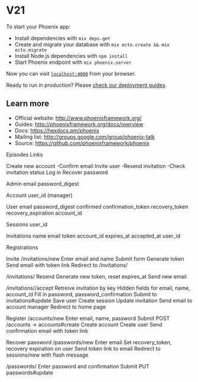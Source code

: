 # V21

To start your Phoenix app:

  * Install dependencies with `mix deps.get`
  * Create and migrate your database with `mix ecto.create && mix ecto.migrate`
  * Install Node.js dependencies with `npm install`
  * Start Phoenix endpoint with `mix phoenix.server`

Now you can visit [`localhost:4000`](http://localhost:4000) from your browser.

Ready to run in production? Please [check our deployment guides](http://www.phoenixframework.org/docs/deployment).

## Learn more

  * Official website: http://www.phoenixframework.org/
  * Guides: http://phoenixframework.org/docs/overview
  * Docs: https://hexdocs.pm/phoenix
  * Mailing list: http://groups.google.com/group/phoenix-talk
  * Source: https://github.com/phoenixframework/phoenix

Episodes
Links

Create new account
  -Confirm email
Invite user
  -Resend invitation
  -Check invitation status
Log in
Recover password

Admin
  email
  password_digest

Account
  user_id (manager)

User
  email
  password_digest
  confirmed
  confirmation_token
  recovery_token
  recovery_expiration
  account_id

Sessions
  user_id

Invitations
  name
  email
  token
  account_id
  expires_at
  accepted_at
  user_id

Registrations

Invite
  /invitations/new
  Enter email and name
  Submit form
  Generate token
  Send email with token link
  Redirect to /invitations/<id>

  /invitations/<id>
  Resend
  Generate new token, reset expires_at
  Send new email

  /invitations/<token>/accept
  Retreive invitation by key
  Hidden fields for email, name, account_id
  Fill in password, password_confirmation
  Submit to invitations#update
  Save user
  Create session
  Update invitation
  Send email to account manager
  Redirect to home page

Register
  /accounts/new
  Enter email, name, password
  Submit POST /accounts -> accounts#create
  Create account
  Create user
  Send confirmation email with token link

Recover password
  /passwords/new
  Enter email
  Set recovery_token, recovery expiration on user
  Send token link to email
  Redirect to sessions/new with flash message

  /passwords/<token>
  Enter password and confirmation
  Submit PUT passwords#update


